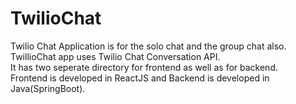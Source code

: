 # TwilioChat
Twilio Chat Application is for the solo chat and the group chat also. <br />
TwillioChat app uses Twilio Chat Conversation API. <br />
It has two seperate directory for frontend as well as for backend. <br />
Frontend is developed in ReactJS and Backend is developed in Java(SpringBoot). <br />
